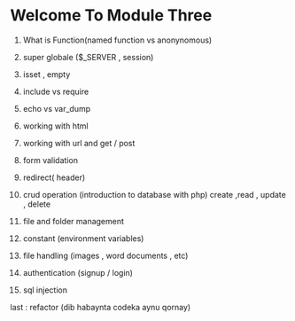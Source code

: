 # Welcome To Module Three

1. What is Function(named function vs anonynomous)

2. super globale ($_SERVER , session)

3. isset , empty

4. include vs require

5. echo vs var_dump

6. working with html

7. working with url and get / post

8. form validation

9. redirect( header)

10. crud operation (introduction to database with php) create ,read , update , delete

11. file and folder management

12. constant (environment variables)

13. file handling (images , word documents , etc) 

14. authentication (signup / login)

15. sql injection

last : refactor (dib habaynta codeka aynu qornay)
